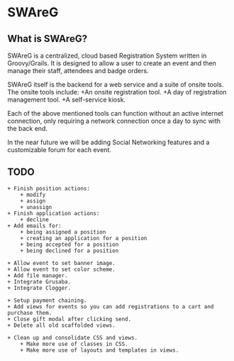# SWAreG

## What is SWAreG?

SWAreG is a centralized, cloud based Registration System written in Groovy/Grails.  It is designed to allow a user to create an event and then manage their staff, attendees and badge orders.

SWAreG itself is the backend for a web service and a suite of onsite tools.  The onsite tools include:
+An onsite registration tool.
+A day of registration management tool.
+A self-service kiosk.

Each of the above mentioned tools can function without an active internet connection, only requiring a network connection once a day to sync with the back end.
	
In the near future we will be adding Social Networking features and a customizable forum for each event.

## TODO
	+ Finish position actions:
		+ modify
		+ assign
		+ unassign
	+ Finish application actions:
		+ decline
	+ Add emails for:
		+ being assigned a position
		+ creating an application for a position
		+ being accepted for a position
		+ being declined for a position
		
	+ Allow event to set banner image.
	+ Allow event to set color scheme.
	+ Add file manager.
	+ Integrate Grusaba.
	+ Integrate Clogger.
	
	+ Setup payment chaining.
	+ Add views for events so you can add registrations to a cart and purchase them.
	+ Close gift modal after clicking send.
	+ Delete all old scaffolded views.
	
	+ Clean up and consolidate CSS and views.
		+ Make more use of classes in CSS.
		+ Make more use of layouts and templates in views.